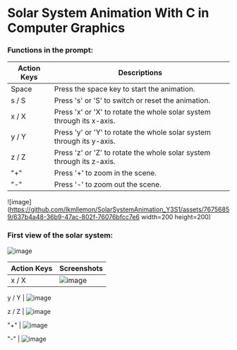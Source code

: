 # Solar System Animation With C in Computer Graphics

### Functions in the prompt:
Action Keys | Descriptions
--- | --- 
Space | Press the space key to start the animation.
s / S | Press 's' or 'S' to switch or reset the animation.
x / X | Press 'x' or 'X' to rotate the whole solar system through its x-axis.
y / Y | Press 'y' or 'Y' to rotate the whole solar system through its y-axis.
z / Z | Press 'z' or 'Z' to rotate the whole solar system through its z-axis.
"+"     | Press '+' to zoom in the scene.
"-"    | Press '-' to zoom out the scene.

![image](https://github.com/lkmllemon/SolarSystemAnimation_Y3S1/assets/76756859/637b4a48-36b9-47ac-802f-76076bfcc7e6 width=200 height=200)

### First view of the solar system:

![image](https://github.com/lkmllemon/SolarSystemAnimation_Y3S1/assets/76756859/42057cd8-f07e-4d7c-a847-556c7ad6bc49)

Action Keys | Screenshots
--- | --- 
x / X | ![image](https://github.com/lkmllemon/SolarSystemAnimation_Y3S1/assets/76756859/aa184be5-2f50-4fac-8b22-b0cb3e18452e)

y / Y | ![image](https://github.com/lkmllemon/SolarSystemAnimation_Y3S1/assets/76756859/7e959dda-a031-41f3-b77f-9542546d1fce)

z / Z | ![image](https://github.com/lkmllemon/SolarSystemAnimation_Y3S1/assets/76756859/0eedff6a-1e05-4518-b795-70279cb9fc2d)

"+"   | ![image](https://github.com/lkmllemon/SolarSystemAnimation_Y3S1/assets/76756859/de8f7dbe-4338-4f8a-aa4d-e7c3a812903f)

"-"   | ![image](https://github.com/lkmllemon/SolarSystemAnimation_Y3S1/assets/76756859/e1de30df-98f3-4639-86b5-6f9adfcdfbd2)


